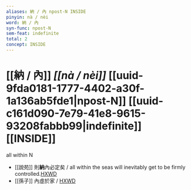 ```yaml
---
aliases: 納 / 內 npost-N INSIDE
pinyin: nà / nèi
word: 納 / 內
syn-func: npost-N
sem-feat: indefinite
total: 2
concept: INSIDE 
---
```

# [[納 / 內]] *[[nà / nèi]]*  [[uuid-9fda0181-1777-4402-a30f-1a136ab5fde1|npost-N]] [[uuid-c161d090-7e79-41e8-9615-93208fabbb99|indefinite]] [[INSIDE]]
all within N
 - [[說苑]] 則**納**內必定矣 / all within the seas will inevitably get to be firmly controlled.[HXWD](https://hxwd.org/textview.html?location=CH1a0907_CHANT_016-1a.7)
 - [[孫子]] 內虛於家 / [HXWD](https://hxwd.org/textview.html?location=KR3b0003_tls_002-3a.9)